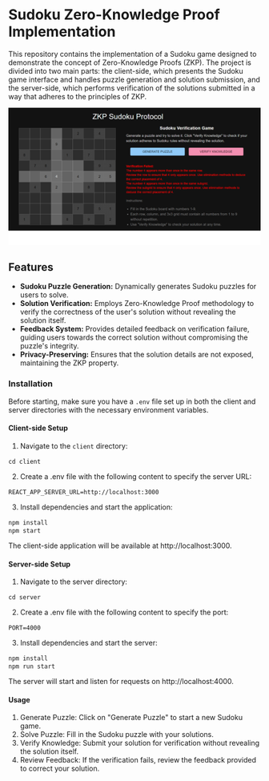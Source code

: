 # Sudoku Zero-Knowledge Proof Implementation

This repository contains the implementation of a Sudoku game designed to demonstrate the concept of Zero-Knowledge Proofs (ZKP). The project is divided into two main parts: the client-side, which presents the Sudoku game interface and handles puzzle generation and solution submission, and the server-side, which performs verification of the solutions submitted in a way that adheres to the principles of ZKP.

![Sudoku Game Interface](/client/public/game.png)
## Features

- **Sudoku Puzzle Generation:** Dynamically generates Sudoku puzzles for users to solve.
- **Solution Verification:** Employs Zero-Knowledge Proof methodology to verify the correctness of the user's solution without revealing the solution itself.
- **Feedback System:** Provides detailed feedback on verification failure, guiding users towards the correct solution without compromising the puzzle's integrity.
- **Privacy-Preserving:** Ensures that the solution details are not exposed, maintaining the ZKP property.

### Installation

Before starting, make sure you have a `.env` file set up in both the client and server directories with the necessary environment variables.

#### Client-side Setup

1. Navigate to the `client` directory:

```
cd client
```
2. Create a .env file with the following content to specify the server URL:
```
REACT_APP_SERVER_URL=http://localhost:3000
```
3. Install dependencies and start the application:
```
npm install
npm start
```
The client-side application will be available at http://localhost:3000.

#### Server-side Setup

1. Navigate to the server directory:

```
cd server
```
2. Create a .env file with the following content to specify the port:
```
PORT=4000
```
3. Install dependencies and start the server:
```
npm install
npm run start
```

The server will start and listen for requests on http://localhost:4000.

#### Usage
1. Generate Puzzle: Click on "Generate Puzzle" to start a new Sudoku game.
2. Solve Puzzle: Fill in the Sudoku puzzle with your solutions.
3. Verify Knowledge: Submit your solution for verification without revealing the solution itself.
4. Review Feedback: If the verification fails, review the feedback provided to correct your solution.
